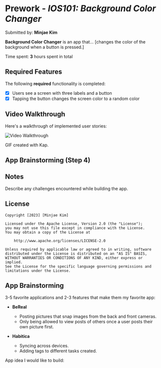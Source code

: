 # Prework - *IOS101: Background Color Changer*

Submitted by: **Minjae Kim**

**Background Color Changer** is an app that... [changes the color of the background when a button is pressed.] 

Time spent: **3** hours spent in total

## Required Features

The following **required** functionality is completed:

- [x] Users see a screen with three labels and a button
- [x] Tapping the button changes the screen color to a random color
 
## Video Walkthrough

Here's a walkthrough of implemented user stories:

<img src='https://imgur.com/a/VrJJIUg' title='Video Walkthrough' width='' alt='Video Walkthrough' />


<!-- Replace this with whatever GIF tool you used! -->
GIF created with Kap.
<!-- Recommended tools:
[Kap](https://getkap.co/) for macOS
[ScreenToGif](https://www.screentogif.com/) for Windows
[peek](https://github.com/phw/peek) for Linux. -->

## App Brainstorming (Step 4)

## Notes

Describe any challenges encountered while building the app.

## License

    Copyright [2023] [Minjae Kim]

    Licensed under the Apache License, Version 2.0 (the "License");
    you may not use this file except in compliance with the License.
    You may obtain a copy of the License at

        http://www.apache.org/licenses/LICENSE-2.0

    Unless required by applicable law or agreed to in writing, software
    distributed under the License is distributed on an "AS IS" BASIS,
    WITHOUT WARRANTIES OR CONDITIONS OF ANY KIND, either express or implied.
    See the License for the specific language governing permissions and
    limitations under the License.

## App Brainstorming

3-5 favorite applications and 2-3 features that make them my favorite app:

- **BeReal**
    - Posting pictures that snap images from the back and front cameras.
    - Only being allowed to view posts of others once a user posts their own picture first.

- **Habitica**
    - Syncing across devices.
    - Adding tags to different tasks created.

App idea I would like to build:
    

